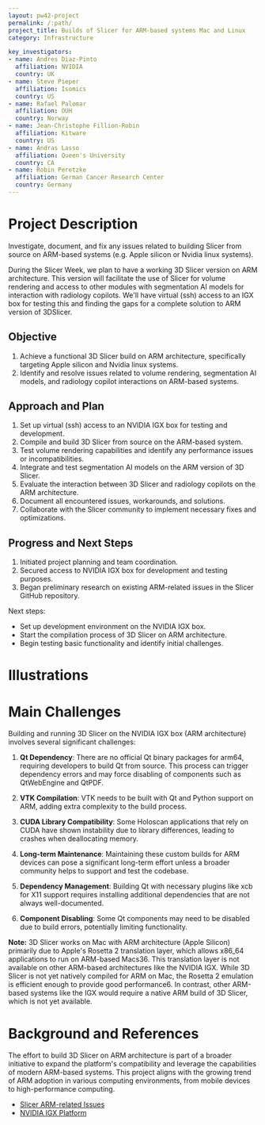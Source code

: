 ```yaml
---
layout: pw42-project
permalink: /:path/
project_title: Builds of Slicer for ARM-based systems Mac and Linux
category: Infrastructure

key_investigators:
- name: Andres Diaz-Pinto
  affiliation: NVIDIA
  country: UK
- name: Steve Pieper
  affiliation: Isomics
  country: US
- name: Rafael Palomar
  affiliation: OUH
  country: Norway
- name: Jean-Christophe Fillion-Robin
  affiliation: Kitware
  country: US
- name: Andras Lasso
  affiliation: Queen's University
  country: CA
- name: Robin Peretzke
  affiliation: German Cancer Research Center
  country: Germany  
---
```


# Project Description

Investigate, document, and fix any issues related to building Slicer from source on ARM-based systems (e.g. Apple silicon or Nvidia linux systems).

During the Slicer Week, we plan to have a working 3D Slicer version on ARM architecture. This version will facilitate the use of Slicer for volume rendering and access to other modules with segmentation AI models for interaction with radiology copilots. We'll have virtual (ssh) access to an IGX box for testing this and finding the gaps for a complete solution to ARM version of 3DSlicer.

## Objective

1. Achieve a functional 3D Slicer build on ARM architecture, specifically targeting Apple silicon and Nvidia linux systems.
2. Identify and resolve issues related to volume rendering, segmentation AI models, and radiology copilot interactions on ARM-based systems.

## Approach and Plan

1. Set up virtual (ssh) access to an NVIDIA IGX box for testing and development.
2. Compile and build 3D Slicer from source on the ARM-based system.
3. Test volume rendering capabilities and identify any performance issues or incompatibilities.
4. Integrate and test segmentation AI models on the ARM version of 3D Slicer.
5. Evaluate the interaction between 3D Slicer and radiology copilots on the ARM architecture.
6. Document all encountered issues, workarounds, and solutions.
7. Collaborate with the Slicer community to implement necessary fixes and optimizations.

## Progress and Next Steps

1. Initiated project planning and team coordination.
2. Secured access to NVIDIA IGX box for development and testing purposes.
3. Began preliminary research on existing ARM-related issues in the Slicer GitHub repository.

Next steps:
- Set up development environment on the NVIDIA IGX box.
- Start the compilation process of 3D Slicer on ARM architecture.
- Begin testing basic functionality and identify initial challenges.

# Illustrations

<!-- Add pictures and links to videos that demonstrate what has been accomplished. -->

# Main Challenges

Building and running 3D Slicer on the NVIDIA IGX box (ARM architecture) involves several significant challenges:

1. **Qt Dependency**: There are no official Qt binary packages for arm64, requiring developers to build Qt from source. This process can trigger dependency errors and may force disabling of components such as QtWebEngine and QtPDF.

2. **VTK Compilation**: VTK needs to be built with Qt and Python support on ARM, adding extra complexity to the build process.

3. **CUDA Library Compatibility**: Some Holoscan applications that rely on CUDA have shown instability due to library differences, leading to crashes when deallocating memory.

4. **Long-term Maintenance**: Maintaining these custom builds for ARM devices can pose a significant long-term effort unless a broader community helps to support and test the codebase.

5. **Dependency Management**: Building Qt with necessary plugins like xcb for X11 support requires installing additional dependencies that are not always well-documented.

6. **Component Disabling**: Some Qt components may need to be disabled due to build errors, potentially limiting functionality.

**Note:** 3D Slicer works on Mac with ARM architecture (Apple Silicon) primarily due to Apple's Rosetta 2 translation layer, which allows x86_64 applications to run on ARM-based Macs36. This translation layer is not available on other ARM-based architectures like the NVIDIA IGX. While 3D Slicer is not yet natively compiled for ARM on Mac, the Rosetta 2 emulation is efficient enough to provide good performance6. In contrast, other ARM-based systems like the IGX would require a native ARM build of 3D Slicer, which is not yet available.

# Background and References

The effort to build 3D Slicer on ARM architecture is part of a broader initiative to expand the platform's compatibility and leverage the capabilities of modern ARM-based systems. This project aligns with the growing trend of ARM adoption in various computing environments, from mobile devices to high-performance computing.

<!-- If you developed any software, include link to the source code repository. If possible, also add links to sample data, and to any relevant publications. -->

- [Slicer ARM-related Issues](https://github.com/Slicer/Slicer/issues?q=is%3Aissue+is%3Aopen+arm)
- [NVIDIA IGX Platform](https://www.nvidia.com/en-gb/edge-computing/products/igx/)
